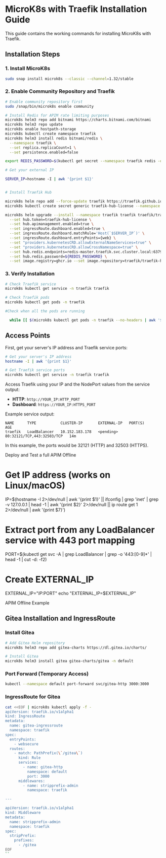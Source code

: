 # MicroK8s with Traefik Installation Guide

This guide contains the working commands for installing MicroK8s with Traefik.

## Installation Steps

### 1. Install MicroK8s

```bash
sudo snap install microk8s --classic --channel=1.32/stable
```

### 2. Enable Community Repository and Traefik

```bash
# Enable community repository first
sudo /snap/bin/microk8s enable community

# Install Redis for APIM rate limiting purposes
microk8s helm3 repo add bitnami https://charts.bitnami.com/bitnami
microk8s helm3 repo update
microk8s enable hostpath-storage
microk8s kubectl create namespace traefik
microk8s helm3 install redis bitnami/redis \
  --namespace traefik \
  --set replica.replicaCount=1 \
  --set persistence.enabled=false

export REDIS_PASSWORD=$(kubectl get secret --namespace traefik redis -o jsonpath="{.data.redis-password}" | base64 -d)

# Get your external IP 

SERVER_IP=hostname -I | awk '{print $1}'


# Install Traefik Hub

microk8s helm repo add --force-update traefik https://traefik.github.io/charts
microk8s kubectl create secret generic traefik-hub-license --namespace traefik --from-literal=token= <GET A TRIAL LICENSE FROM TRAEFIK>

microk8s helm upgrade --install --namespace traefik traefik traefik/traefik \
  --set hub.token=traefik-hub-license \
  --set hub.apimanagement.enabled=true \
  --set ingressRoute.dashboard.enabled=true \
  --set ingressRoute.dashboard.matchRule='Host(`$SERVER_IP`)' \
  --set ingressRoute.dashboard.entryPoints={web} \
  --set "providers.kubernetesCRD.allowExternalNameServices=true" \
  --set "providers.kubernetesCRD.allowCrossNamespace=true" \
  --set hub.redis.endpoints=redis-master.traefik.svc.cluster.local:6379 \
  --set hub.redis.password=${REDIS_PASSWORD} \
  --set image.registry=ghcr.io --set image.repository=traefik/traefik-hub --set image.tag=v3.17.4
```

### 3. Verify Installation

```bash
# Check Traefik service
microk8s kubectl get service -n traefik traefik

# Check Traefik pods
microk8s kubectl get pods -n traefik

#Check when all the pods are running

  while [[ $(microk8s kubectl get pods -n traefik --no-headers | awk '$3 != "Running"' | wc -l) -gt 0 ]]; do echo "Waiting for pods..."; sleep 5; done && echo "All pods running!"

```

## Access Points

First, get your server's IP address and Traefik service ports:

```bash
# Get your server's IP address
hostname -I | awk '{print $1}'

# Get Traefik service ports
microk8s kubectl get service -n traefik traefik
```

Access Traefik using your IP and the NodePort values from the service output:
- **HTTP**: `http://YOUR_IP:HTTP_PORT`
- **Dashboard**: `https://YOUR_IP:HTTPS_PORT`

Example service output:
```
NAME      TYPE           CLUSTER-IP       EXTERNAL-IP   PORT(S)                      AGE
traefik   LoadBalancer   10.152.183.178   <pending>     80:32121/TCP,443:32503/TCP   14m
```

In this example, the ports would be 32121 (HTTP) and 32503 (HTTPS).

Deploy and Test a full APIM Offline

# Get IP address (works on Linux/macOS)
  IP=$(hostname -I 2>/dev/null | awk '{print $1}' || ifconfig | grep 'inet' | grep -v 127.0.0.1 | head -1 | awk '{print $2}' 2>/dev/null || ip route get 1 2>/dev/null | awk '{print $7}')

  # Extract port from any LoadBalancer service with 443 port mapping
  PORT=$(kubectl get svc -A | grep LoadBalancer | grep -o '443:[0-9]*' | head -1 | cut -d: -f2)

  # Create EXTERNAL_IP
  EXTERNAL_IP="$IP:$PORT"
  echo "EXTERNAL_IP=$EXTERNAL_IP"

  
APIM Offline Example 

## Gitea Installation and IngressRoute

### Install Gitea

```bash
# Add Gitea Helm repository
microk8s helm3 repo add gitea-charts https://dl.gitea.io/charts/

# Install Gitea
microk8s helm3 install gitea gitea-charts/gitea -n default
```

### Port Forward (Temporary Access)

```bash
kubectl --namespace default port-forward svc/gitea-http 3000:3000
```

### IngressRoute for Gitea

```bash
cat <<EOF | microk8s kubectl apply -f -
apiVersion: traefik.io/v1alpha1
kind: IngressRoute
metadata:
  name: gitea-ingressroute
  namespace: traefik
spec:
  entryPoints:
    - websecure
  routes:
    - match: PathPrefix(\`/gitea\`)
      kind: Rule
      services:
        - name: gitea-http
          namespace: default
          port: 3000
      middlewares: 
        - name: stripprefix-admin
          namespace: traefik

---

apiVersion: traefik.io/v1alpha1
kind: Middleware
metadata:
  name: stripprefix-admin
  namespace: traefik
spec:
  stripPrefix:
    prefixes:
      - /gitea
EOF
``